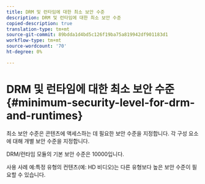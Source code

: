 ```yaml
---
title: DRM 및 런타임에 대한 최소 보안 수준
description: DRM 및 런타임에 대한 최소 보안 수준
copied-description: true
translation-type: tm+mt
source-git-commit: 89bdda1d4bd5c126f19ba75a819942df901183d1
workflow-type: tm+mt
source-wordcount: '70'
ht-degree: 0%

---
```



# DRM 및 런타임에 대한 최소 보안 수준{#minimum-security-level-for-drm-and-runtimes}

최소 보안 수준은 콘텐츠에 액세스하는 데 필요한 보안 수준을 지정합니다. 각 구성 요소에 대해 개별 보안 수준을 지정합니다.

DRM/런타임 모듈의 기본 보안 수준은 10000입니다.

사용 사례 예:특정 유형의 컨텐츠(예: HD 비디오)는 다른 유형보다 높은 보안 수준이 필요할 수 있습니다.

